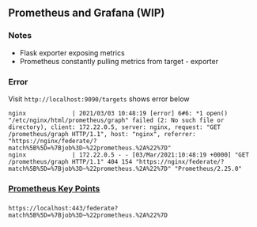 ## Prometheus and Grafana (WIP)

### Notes

- Flask exporter exposing metrics
- Prometheus constantly pulling metrics from target - exporter

### Error

Visit `http://localhost:9090/targets` shows error below

```
nginx             | 2021/03/03 10:48:19 [error] 6#6: *1 open() "/etc/nginx/html/prometheus/graph" failed (2: No such file or directory), client: 172.22.0.5, server: nginx, request: "GET /prometheus/graph HTTP/1.1", host: "nginx", referrer: "https://nginx/federate/?match%5B%5D=%7Bjob%3D~%22prometheus.%2A%22%7D"
nginx             | 172.22.0.5 - - [03/Mar/2021:10:48:19 +0000] "GET /prometheus/graph HTTP/1.1" 404 154 "https://nginx/federate/?match%5B%5D=%7Bjob%3D~%22prometheus.%2A%22%7D" "Prometheus/2.25.0"
```

### [Prometheus Key Points](https://github.com/DavidHe1127/Mr.He_HandBook/tree/master/DevOps/prometheus)


###

```
https://localhost:443/federate?match%5B%5D=%7Bjob%3D~%22prometheus.%2A%22%7D
```
